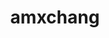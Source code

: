 ---
title: amxchang
github: https://github.com/amxchang
mode: light
transition: 1s
score: 65.1
archetype:
- Minimalistic
- Descriptive
---